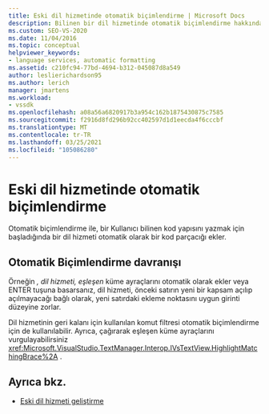 ```yaml
---
title: Eski dil hizmetinde otomatik biçimlendirme | Microsoft Docs
description: Bilinen bir dil hizmetinde otomatik biçimlendirme hakkında bilgi edinin. Bu, bilinen bir kod yapısını oluşturmaya başladığınızda otomatik olarak bir kod parçacığı ekler.
ms.custom: SEO-VS-2020
ms.date: 11/04/2016
ms.topic: conceptual
helpviewer_keywords:
- language services, automatic formatting
ms.assetid: c210fc94-77bd-4694-b312-045087d8a549
author: leslierichardson95
ms.author: lerich
manager: jmartens
ms.workload:
- vssdk
ms.openlocfilehash: a08a56a6820917b3a954c162b1875430875c7585
ms.sourcegitcommit: f2916d8fd296b92cc402597d1d1eecda4f6cccbf
ms.translationtype: MT
ms.contentlocale: tr-TR
ms.lasthandoff: 03/25/2021
ms.locfileid: "105086280"
---
```

# <a name="automatic-formatting-in-a-legacy-language-service"></a>Eski dil hizmetinde otomatik biçimlendirme
Otomatik biçimlendirme ile, bir Kullanıcı bilinen kod yapısını yazmak için başladığında bir dil hizmeti otomatik olarak bir kod parçacığı ekler.

## <a name="automatic-formatting-behavior"></a>Otomatik Biçimlendirme davranışı
 Örneğin *, dil hizmeti, eşleşen* küme ayraçlarını otomatik olarak ekler veya ENTER tuşuna basarsanız, dil hizmeti, önceki satırın yeni bir kapsam açılıp açılmayacağı bağlı olarak, yeni satırdaki ekleme noktasını uygun girinti düzeyine zorlar.

 Dil hizmetinin geri kalanı için kullanılan komut filtresi otomatik biçimlendirme için de kullanılabilir. Ayrıca, çağırarak eşleşen küme ayraçlarını vurgulayabilirsiniz <xref:Microsoft.VisualStudio.TextManager.Interop.IVsTextView.HighlightMatchingBrace%2A> .

## <a name="see-also"></a>Ayrıca bkz.
- [Eski dil hizmeti geliştirme](../../extensibility/internals/developing-a-legacy-language-service.md)
